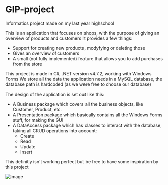 # GIP-project
Informatics project made on my last year highschool

This is an application that focuses on shops, with the purpose of giving an overview of products and customers
It provides a few things:
- Support for creating new products, modyfying or deleting those
- Gives an overview of customers
- A small (not fully implemented) feature that allows you to add purchases from the store

This project is made in C#, .NET version v4.7.2, working with Windows Forms
We store all the data the application needs in a MySQL database, the database path is hardcoded (as we were free to choose our database)

The design of the application is set out like this: 
- A Business package which covers all the business objects, like Customer, Product, etc.
- A Presentation package which basically contains all the Windows Forms stuff, for making the GUI
- A DataAccess package which has classes to interact with the database, taking all CRUD operations into account:
  - Create
  - Read
  - Update
  - Insert

This definitly isn't working perfect but be free to have some inspiration by this project

![image](https://user-images.githubusercontent.com/74827262/180030368-f9963d4f-6377-41ce-8f29-4d0804c84af8.png)
